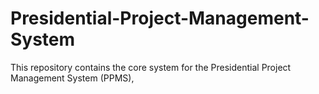 # Presidential-Project-Management-System
This repository contains the core system for the Presidential Project Management System (PPMS),
